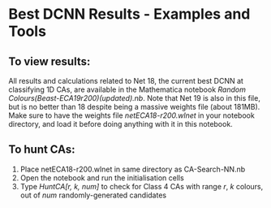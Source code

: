 # Best DCNN Results - Examples and Tools

## To view results:
All results and calculations related to Net 18, the current best DCNN at classifying 1D CAs, are available in the Mathematica notebook _Random Colours(Beast-ECA19r200)(updated).nb_.  Note that Net 19 is also in this file, but is no better than 18 despite being a massive weights file (about 181MB).  Make sure to have the weights file _netECA18-r200.wlnet_ in your notebook directory, and load it before doing anything with it in this notebook.

## To hunt CAs:
1. Place netECA18-r200.wlnet in same directory as CA-Search-NN.nb
2. Open the notebook and run the initialisation cells
3. Type _HuntCA[r, k, num]_ to check for Class 4 CAs with range _r_, _k_ colours, out of _num_ randomly-generated candidates
